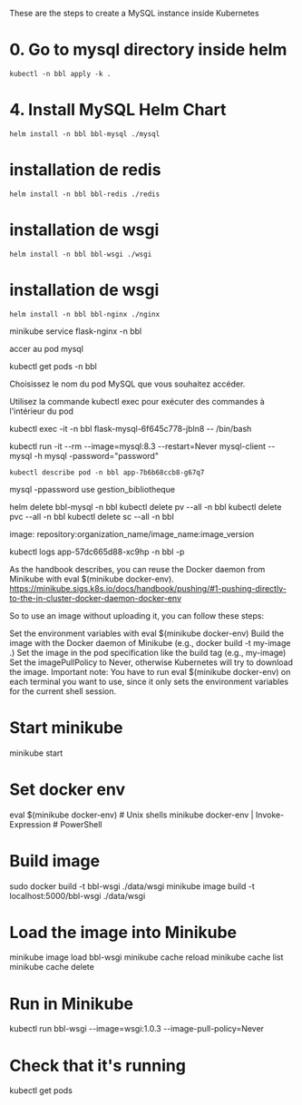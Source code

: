 These are the steps to create a MySQL instance inside Kubernetes

# 0. Go to mysql directory inside helm
`` kubectl -n bbl apply -k . ``
# 4. Install MySQL Helm Chart
``helm install -n bbl bbl-mysql ./mysql``
# installation de redis
``helm install -n bbl bbl-redis ./redis``
# installation de wsgi
``helm install -n bbl bbl-wsgi ./wsgi``
# installation de wsgi
``helm install -n bbl bbl-nginx ./nginx``



minikube service flask-nginx -n bbl


accer au pod mysql

kubectl get pods -n bbl

Choisissez le nom du pod MySQL que vous souhaitez accéder.

Utilisez la commande kubectl exec pour exécuter des commandes à l'intérieur du pod 


kubectl exec -it -n bbl flask-mysql-6f645c778-jbln8  -- /bin/bash

kubectl run -it --rm --image=mysql:8.3 --restart=Never mysql-client -- mysql -h mysql -password="password"

`` kubectl describe pod -n bbl app-7b6b68ccb8-g67q7  ``

mysql -ppassword 
use gestion_bibliotheque

helm delete bbl-mysql -n bbl
kubectl delete pv --all -n bbl
kubectl delete pvc --all -n bbl
kubectl delete sc --all -n bbl

image: repository:organization_name/image_name:image_version


kubectl logs app-57dc665d88-xc9hp -n bbl -p




As the handbook describes, you can reuse the Docker daemon from Minikube with eval $(minikube docker-env).
https://minikube.sigs.k8s.io/docs/handbook/pushing/#1-pushing-directly-to-the-in-cluster-docker-daemon-docker-env

So to use an image without uploading it, you can follow these steps:

Set the environment variables with eval $(minikube docker-env)
Build the image with the Docker daemon of Minikube (e.g., docker build -t my-image .)
Set the image in the pod specification like the build tag (e.g., my-image)
Set the imagePullPolicy to Never, otherwise Kubernetes will try to download the image.
Important note: You have to run eval $(minikube docker-env) on each terminal you want to use, since it only sets the environment variables for the current shell session.


# Start minikube
minikube start

# Set docker env
eval $(minikube docker-env)             # Unix shells
minikube docker-env | Invoke-Expression # PowerShell

# Build image
sudo docker build -t bbl-wsgi ./data/wsgi
minikube image build -t localhost:5000/bbl-wsgi ./data/wsgi

# Load the image into Minikube
minikube image load bbl-wsgi
minikube cache reload
minikube cache list
minikube cache delete <image name>

# Run in Minikube
kubectl run bbl-wsgi --image=wsgi:1.0.3 --image-pull-policy=Never

# Check that it's running
kubectl get pods